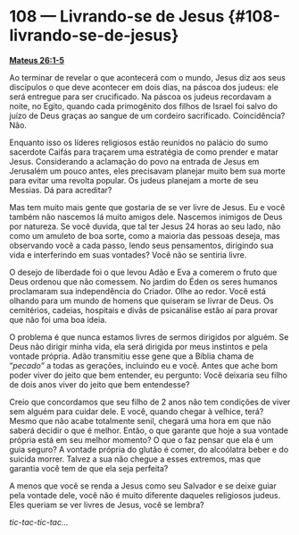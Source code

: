 # 108 — Livrando-se de Jesus {#108-livrando-se-de-jesus}

[**Mateus 26:1-5**](http://bibliaonline.com.br/acf/mt/26/1-5)

Ao terminar de revelar o que acontecerá com o mundo, Jesus diz aos seus discípulos o que deve acontecer em dois dias, na páscoa dos judeus: ele será entregue para ser crucificado. Na páscoa os judeus recordavam a noite, no Egito, quando cada primogênito dos filhos de Israel foi salvo do juízo de Deus graças ao sangue de um cordeiro sacrificado. Coincidência? Não.

Enquanto isso os líderes religiosos estão reunidos no palácio do sumo sacerdote Caifás para traçarem uma estratégia de como prender e matar Jesus. Considerando a aclamação do povo na entrada de Jesus em Jerusalém um pouco antes, eles precisavam planejar muito bem sua morte para evitar uma revolta popular. Os judeus planejam a morte de seu Messias. Dá para acreditar?

Mas tem muito mais gente que gostaria de se ver livre de Jesus. Eu e você também não nascemos lá muito amigos dele. Nascemos inimigos de Deus por natureza. Se você duvida, que tal ter Jesus 24 horas ao seu lado, não como um amuleto de boa sorte, como a maioria das pessoas deseja, mas observando você a cada passo, lendo seus pensamentos, dirigindo sua vida e interferindo em suas vontades? Você não se sentiria livre.

O desejo de liberdade foi o que levou Adão e Eva a comerem o fruto que Deus ordenou que não comessem. No jardim do Éden os seres humanos proclamaram sua independência do Criador. Olhe ao redor. Você está olhando para um mundo de homens que quiseram se livrar de Deus. Os cemitérios, cadeias, hospitais e divãs de psicanálise estão aí para provar que não foi uma boa ideia.

O problema é que nunca estamos livres de sermos dirigidos por alguém. Se Deus não dirigir minha vida, ela será dirigida por meus instintos e pela vontade própria. Adão transmitiu esse gene que a Bíblia chama de “_pecado”_ a todas as gerações, incluindo eu e você. Antes que ache bom poder viver do jeito que bem entender, eu pergunto: Você deixaria seu filho de dois anos viver do jeito que bem entendesse?

Creio que concordamos que seu filho de 2 anos não tem condições de viver sem alguém para cuidar dele. E você, quando chegar à velhice, terá? Mesmo que não acabe totalmente senil, chegará uma hora em que não saberá decidir o que é melhor. Então, o que garante que hoje a sua vontade própria está em seu melhor momento? O que o faz pensar que ela é um guia seguro? A vontade própria do glutão é comer, do alcoólatra beber e do suicida morrer. Talvez a sua não chegue a esses extremos, mas que garantia você tem de que ela seja perfeita?

A menos que você se renda a Jesus como seu Salvador e se deixe guiar pela vontade dele, você não é muito diferente daqueles religiosos judeus. Eles queriam se ver livres de Jesus, você se lembra?

_tic-tac-tic-tac..._